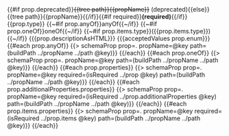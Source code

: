 <tr>
  <td>{{#if prop.deprecated}}<s>{{tree path}}{{propName}}</s> (deprecated){{else}}{{tree path}}{{propName}}{{/if}}{{#if required}}<strong>(required)</strong>{{/if}}</td>
  <td>
    {{prop.type}}
    {{~#if prop.anyOf}}anyOf{{~/if}}
    {{~#if prop.oneOf}}oneOf{{~/if}}
    {{~#if prop.items.type}}({{prop.items.type}}){{~/if}}
  </td>
  <td>{{{prop.descriptionAsHTML}}}</td>
  <td>{{{acceptedValues prop.enum}}}</td>
</tr>
{{#each prop.anyOf}}
{{> schemaProp prop=. propName=@key path=(buildPath ../propName ../path @key)}}
{{/each}}
{{#each prop.oneOf}}
  {{> schemaProp prop=. propName=@key path=(buildPath ../propName ../path @key)}}
{{/each}}
{{#each prop.properties}}
{{> schemaProp prop=. propName=@key required=(isRequired ../prop @key) path=(buildPath ../propName ../path @key)}}
{{/each}}
{{#each prop.additionalProperties.properties}}
{{> schemaProp prop=. propName=@key required=(isRequired ../prop.additionalProperties @key) path=(buildPath ../propName ../path @key)}}
{{/each}}
{{#each prop.items.properties}}
{{> schemaProp prop=. propName=@key required=(isRequired ../prop.items @key) path=(buildPath ../propName ../path @key)}}
{{/each}}
